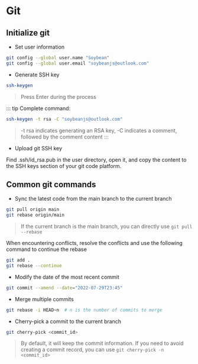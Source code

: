 # Git

## Initialize git

- Set user information

```bash
git config --global user.name "Soybean"
git config --global user.email "soybeanjs@outlook.com"
```

- Generate SSH key

```bash
ssh-keygen
```

> Press Enter during the process

::: tip
Complete command:

```bash
ssh-keygen -t rsa -C "soybeanjs@outlook.com"
```

> -t rsa indicates generating an RSA key, -C indicates a comment, followed by the comment content
> :::

- Upload git SSH key

Find .ssh/id_rsa.pub in the user directory, open it, and copy the content to the SSH keys section of your git code platform.

## Common git commands

- Sync the latest code from the main branch to the current branch

```bash
git pull origin main
git rebase origin/main
```

> If the current branch is the main branch, you can directly use `git pull --rebase`

When encountering conflicts, resolve the conflicts and use the following command to continue the rebase

```bash
git add .
git rebase --continue
```

- Modify the date of the most recent commit

```bash
git commit --amend --date="2022-07-29T23:45"
```

- Merge multiple commits

```bash
git rebase -i HEAD~n  # n is the number of commits to merge
```

- Cherry-pick a commit to the current branch

```bash
git cherry-pick <commit_id>
```

> By default, it will keep the commit information. If you need to avoid creating a commit record, you can use `git cherry-pick -n <commit_id>`
